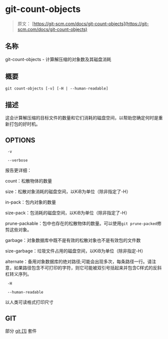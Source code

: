 # git-count-objects

> 原文： [https://git-scm.com/docs/git-count-objects](https://git-scm.com/docs/git-count-objects)

## 名称

git-count-objects - 计算解压缩的对象数及其磁盘消耗

## 概要

```
git count-objects [-v] [-H | --human-readable]
```

## 描述

这会计算解压缩的目标文件的数量和它们消耗的磁盘空间，以帮助您确定何时是重新打包的好时机。

## OPTIONS

```
 -v 
```

```
 --verbose 
```

报告更详细：

count：松散物体的数量

size：松散对象消耗的磁盘空间，以KiB为单位（除非指定了-H）

in-pack：包内对象的数量

size-pack：包消耗的磁盘空间，以KiB为单位（除非指定了-H）

prune-packable：包中也存在的松散物体的数量。可以使用`git prune-packed`修剪这些对象。

garbage：对象数据库中既不是有效的松散对象也不是有效包的文件数

size-garbage：垃圾文件占用的磁盘空间，以KiB为单位（除非指定-H）

alternate：备用对象数据库的绝对路径;可能会出现多次，每条路径一行。请注意，如果路径包含不可打印的字符，则它可能被双引号括起来并包含C样式的反斜杠转义序列。

```
 -H 
```

```
 --human-readable 
```

以人类可读格式打印尺寸

## GIT

部分 [git [1]](https://git-scm.com/docs/git) 套件